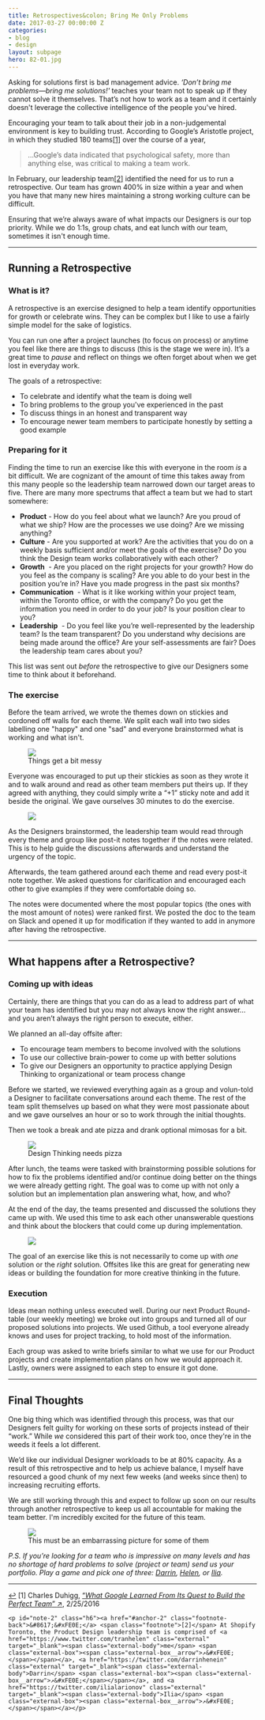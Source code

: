 ```yaml
---
title: Retrospectives&colon; Bring Me Only Problems
date: 2017-03-27 00:00:00 Z
categories:
- blog
- design
layout: subpage
hero: 82-01.jpg
---
```


Asking for solutions first is bad management advice. _‘Don’t bring me problems—bring me solutions!'_ teaches your team not to speak up if they cannot solve it themselves. That’s not how to work as a team and it certainly doesn't leverage the collective intelligence of the people you've hired.

Encouraging your team to talk about their job in a non-judgemental environment is key to building trust. According to Google’s Aristotle project, in which they studied 180 teams<a id="anchor-1" href="#note-1" class="fieldnotes-anchor">[1]</a> over the course of a year,

<blockquote class="large">
    <p>…Google’s data indicated that psychological safety, more than anything else, was critical to making a team work.</p>
</blockquote>

In February, our leadership team<a id="anchor-2" href="#note-2" class="fieldnotes-anchor">[2]</a> identified the need for us to run a retrospective. Our team has grown 400% in size within a year and when you have that many new hires maintaining a strong working culture can be difficult.

Ensuring that we’re always aware of what impacts our Designers is our top priority. While we do 1:1s, group chats, and eat lunch with our team, sometimes it isn't enough time.

<hr class="small">

## Running a Retrospective

### What is it?

A retrospective is an exercise designed to help a team identify opportunities for growth or celebrate wins. They can be complex but I like to use a fairly simple model for the sake of logistics.

You can run one after a project launches (to focus on process) or anytime you feel like there are things to discuss (this is the stage we were in). It’s a great time to _pause_ and reflect on things we often forget about when we get lost in everyday work.

The goals of a retrospective:

- To celebrate and identify what the team is doing well
- To bring problems to the group you've experienced in the past
- To discuss things in an honest and transparent way
- To encourage newer team members to participate honestly by setting a good example

### Preparing for it

Finding the time to run an exercise like this with everyone in the room _is_ a bit difficult. We are cognizant of the amount of time this takes away from this many people so the leadership team narrowed down our target areas to five. There are many more spectrums that affect a team but we had to start somewhere:

- **Product** - How do you feel about what we launch? Are you proud of what we ship? How are the processes we use doing? Are we missing anything?
- **Culture** - Are you supported at work? Are the activities that you do on a weekly basis sufficient and/or meet the goals of the exercise? Do you think the Design team works collaboratively with each other?
- **Growth**  - Are you placed on the right projects for your growth? How do you feel as the company is scaling? Are you able to do your best in the position you’re in? Have you made progress in the past six months?
- **Communication**  - What is it like working within your project team, within the Toronto office, or with the company? Do you get the information you need in order to do your job? Is your position clear to you?
- **Leadership**  - Do you feel like you’re well-represented by the leadership team? Is the team transparent? Do you understand why decisions are being made around the office? Are your self-assessments are fair? Does the leadership team cares about you?

This list was sent out _before_ the retrospective to give our Designers some time to think about it beforehand.

### The exercise

Before the team arrived, we wrote the themes down on stickies and cordoned off walls for each theme. We split each wall into two sides labelling one "happy" and one "sad" and everyone brainstormed what is working and what isn't.

<figure>
    <img src="/img/post/82-02.jpg">
    <figcaption class="inline">Things get a bit messy</figcaption>
</figure>

Everyone was encouraged to put up their stickies as soon as they wrote it and to walk around and read  as other team members put theirs up. If they agreed with anything, they could simply write a “+1” sticky note and add it beside the original. We gave ourselves 30 minutes to do the exercise.

<figure>
    <img src="/img/post/82-03.jpg">
</figure>

As the Designers brainstormed, the leadership team would read through every theme and group like post-it notes together if the notes were related. This is to help guide the discussions afterwards and understand the urgency of the topic.

Afterwards, the team gathered around each theme and read every post-it note together. We asked questions for clarification and encouraged each other to give examples if they were comfortable doing so. 

The notes were documented where the most popular topics (the ones with the most amount of notes) were ranked first. We posted the doc to the team on Slack and opened it up for modification if they wanted to add in anymore after having the retrospective.

<hr class="small">

## What happens after a Retrospective?

### Coming up with ideas

Certainly, there are things that you can do as a lead to address part of what your team has identified but you may not always know the right answer… and you aren’t always the right person to execute, either.

We planned an all-day offsite after:

- To encourage team members to become involved with the solutions
- To use our collective brain-power to come up with better solutions
- To give our Designers an opportunity to practice applying Design Thinking to organizational or team process change

Before we started, we reviewed everything again as a group and volun-told a Designer to facilitate conversations around each theme. The rest of the team split themselves up based on what they were most passionate about and we gave ourselves an hour or so to work through the initial thoughts.

Then we took a break and ate pizza and drank optional mimosas for a bit.

<figure>
    <img src="/img/post/82-04.jpg">
    <figcaption class="inline">Design Thinking needs pizza</figcaption>
</figure>

After lunch, the teams were tasked with brainstorming possible solutions for how to fix the problems identified and/or continue doing better on the things we were already getting right. The goal was to come up with not only a solution but an implementation plan answering what, how, and who?

At the end of the day, the teams presented and discussed the solutions they came up with. We used this time to ask each other unanswerable questions and think about the blockers that could come up during implementation.

<figure>
    <img src="/img/post/82-05.jpg">
</figure>

The goal of an exercise like this is not necessarily to come up with _one_ solution or the _right_ solution. Offsites like this are great for generating new ideas or building the foundation for more creative thinking in the future.

### Execution

Ideas mean nothing unless executed well. During our next Product Round-table (our weekly meeting) we broke out into groups and turned all of our proposed solutions into projects. We used Github, a tool everyone already knows and uses for project tracking, to hold most of the information.

Each group was asked to write briefs similar to what we use for our Product projects and create implementation plans on how we would approach it. Lastly, owners were assigned to each step to ensure it got done.

<hr class="small">

## Final Thoughts

One big thing which was identified through this process, was that our Designers felt guilty for working on these sorts of projects instead of their “work.” While _we_ considered this part of their work too, once they're in the weeds it feels a lot different.

We’d like our individual Designer workloads to be at 80% capacity. As a result of this retrospective and to help us achieve balance, I myself have resourced a good chunk of my next few weeks (and weeks since then) to increasing recruiting efforts. 

We are still working through this and expect to follow up soon on our results through another retrospective to keep us all accountable for making the team better. I'm incredibly excited for the future of this team.

<figure>
    <img src="/img/post/82-06.jpg">
    <figcaption class="inline">This must be an embarrassing picture for some of them</figcaption>
</figure>

_P.S. If you’re looking for a team who is impressive on many levels and has no shortage of hard problems to solve (project or team) send us your portfolio. Play a game and pick one of three: [Darrin](https://twitter.com/darrinhenein), [Helen](https://twitter.com/tranhelen), or [Ilia](https://twitter.com/ilialarionov)._

<hr class="small">

<div class="fieldnotes">
    <p id="note-1" class="h6"><a href="#anchor-1" class="footnote-back">&#8617;&#xFE0E;</a> <span class="footnote">[1]</span> Charles Duhigg, <a href="https://www.nytimes.com/2016/02/28/magazine/what-google-learned-from-its-quest-to-build-the-perfect-team.html" class="external" target="_blank">&#8220;<span class="external-body"><em>What Google Learned From Its Quest to Build the Perfect Team</em></span>&#8221; <span class="external-box"><span class="external-box__arrow">↗&#xFE0E;</span></span></a>, 2/25/2016</p>

    <p id="note-2" class="h6"><a href="#anchor-2" class="footnote-back">&#8617;&#xFE0E;</a> <span class="footnote">[2]</span> At Shopify Toronto, the Product Design leadership team is comprised of <a href="https://www.twitter.com/tranhelen" class="external" target="_blank"><span class="external-body">me</span> <span class="external-box"><span class="external-box__arrow">↗&#xFE0E;</span></span></a>, <a href="https://twitter.com/darrinhenein" class="external" target="_blank"><span class="external-body">Darrin</span> <span class="external-box"><span class="external-box__arrow">↗&#xFE0E;</span></span></a>, and <a href="https://twitter.com/ilialarionov" class="external" target="_blank"><span class="external-body">Ilia</span> <span class="external-box"><span class="external-box__arrow">↗&#xFE0E;</span></span></a></p>
</div>
